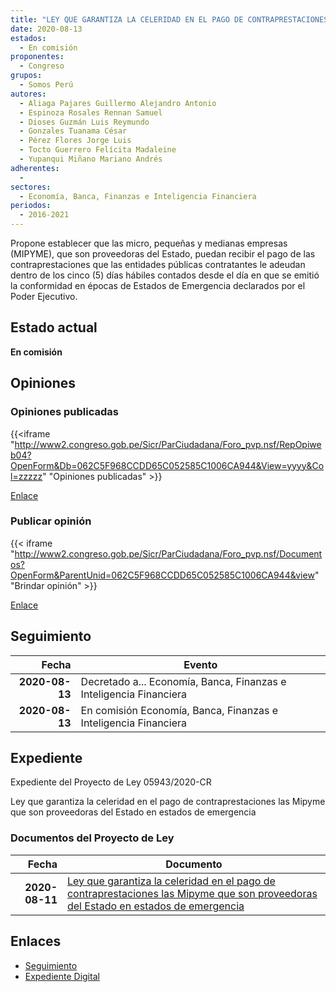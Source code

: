 ```yaml
---
title: "LEY QUE GARANTIZA LA CELERIDAD EN EL PAGO DE CONTRAPRESTACIONES A LA MIPYME QUE SON PROVEEDORAS DEL ESTADO EN ESTADOS DE EMERGENCIA"
date: 2020-08-13
estados: 
  - En comisión
proponentes: 
  - Congreso
grupos: 
  - Somos Perú
autores: 
  - Aliaga Pajares Guillermo Alejandro Antonio
  - Espinoza Rosales Rennan Samuel
  - Dioses Guzmán Luis Reymundo
  - Gonzales Tuanama César
  - Pérez Flores Jorge Luis
  - Tocto Guerrero Felícita Madaleine
  - Yupanqui Miñano Mariano Andrés
adherentes: 
  - 
sectores: 
  - Economía, Banca, Finanzas e Inteligencia Financiera
periodos: 
  - 2016-2021
---
```


Propone establecer que las micro, pequeñas y medianas empresas (MIPYME), que son proveedoras del Estado, puedan recibir el pago de las contraprestaciones que las entidades públicas contratantes le adeudan dentro de los cinco (5) días hábiles contados desde el día en que se emitió la conformidad en épocas de Estados de Emergencia declarados por el Poder Ejecutivo.


## Estado actual

**En comisión**

## Opiniones

### Opiniones publicadas

{{<iframe "http://www2.congreso.gob.pe/Sicr/ParCiudadana/Foro_pvp.nsf/RepOpiweb04?OpenForm&Db=062C5F968CCDD65C052585C1006CA944&View=yyyy&Col=zzzzz" "Opiniones publicadas" >}}

[Enlace](http://www2.congreso.gob.pe/Sicr/ParCiudadana/Foro_pvp.nsf/RepOpiweb04?OpenForm&Db=062C5F968CCDD65C052585C1006CA944&View=yyyy&Col=zzzzz)
### Publicar opinión

{{< iframe "http://www2.congreso.gob.pe/Sicr/ParCiudadana/Foro_pvp.nsf/Documentos?OpenForm&ParentUnid=062C5F968CCDD65C052585C1006CA944&view" "Brindar opinión" >}}

[Enlace](http://www2.congreso.gob.pe/Sicr/ParCiudadana/Foro_pvp.nsf/Documentos?OpenForm&ParentUnid=062C5F968CCDD65C052585C1006CA944&view)

## Seguimiento

| Fecha | Evento |
|------:|--------|
| **2020-08-13** | Decretado a... Economía, Banca, Finanzas e Inteligencia Financiera|
| **2020-08-13** | En comisión Economía, Banca, Finanzas e Inteligencia Financiera|


## Expediente

Expediente del Proyecto de Ley 05943/2020-CR

Ley que garantiza la celeridad en el pago de contraprestaciones las Mipyme que son proveedoras del Estado en estados de emergencia


### Documentos del Proyecto de Ley

| Fecha | Documento |
|------:|--------|
| **2020-08-11** | [Ley que garantiza la celeridad en el pago de contraprestaciones las Mipyme que son proveedoras del Estado en estados de emergencia](http://www.leyes.congreso.gob.pe/Documentos/2016_2021/Proyectos_de_Ley_y_de_Resoluciones_Legislativas/PL05943-20200811.pdf) |

## Enlaces 

- [Seguimiento](http://www2.congreso.gob.pe/Sicr/TraDocEstProc/CLProLey2016.nsf/f7fff46988ca05b1052578e100829cc7/b31af8f309cc0775052585c100804199?OpenDocument)
- [Expediente Digital](http://www2.congreso.gob.pe/Sicr/TraDocEstProc/CLProLey2016.nsf/f7fff46988ca05b1052578e100829cc7/b31af8f309cc0775052585c100804199?OpenDocument&Click=05257FB7005EB655.eb71d0cf91d8294e05256cdf006b5706/$Body/0.1C6C)
